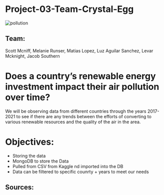 # Project-03-Team-Crystal-Egg

![pollution](https://github.com/LuzMaria04/Project-03-Team-Crystal-Egg/assets/84583580/45af5b1b-fca9-4a02-b21f-c6097565f2d1)


## Team:
Scott Mcniff,
Melanie Runser, 
Matias Lopez, 
Luz Aguilar Sanchez, 
Levar Mcknight, 
Jacob Southern 


# Does a country’s renewable energy investment impact their air pollution over time?
We will be observing data from different countries through the years 2017-2021 to see if there are any trends between the efforts of converting to various renewable resources and the quality of the air in the area.

# Objectives:
* Storing the data
* MongoDB to store the Data
* Pulled from CSV from Kaggle nd imported into the DB
* Data can be filtered to specific counrty + years to meet our needs


## Sources: 
